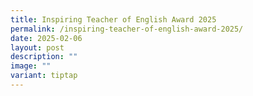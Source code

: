 ```yaml
---
title: Inspiring Teacher of English Award 2025
permalink: /inspiring-teacher-of-english-award-2025/
date: 2025-02-06
layout: post
description: ""
image: ""
variant: tiptap
---
```

